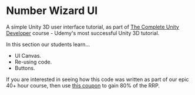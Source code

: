 # Number Wizard UI
A simple Unity 3D user interface tutorial, as part of [The Complete Unity Developer](https://www.udemy.com/unitycourse/?couponCode=GitHubSpecial) course - Udemy's most successful Unity 3D tutorial.

In this section our students learn...

+ UI Canvas.
+ Re-using code.
+ Buttons.

If you are interested in seeing how this code was written as part of our epic 40+ hour course, then use [this coupon](https://www.udemy.com/unitycourse/?couponCode=GitHubSpecial) to gain 80% of the RRP.